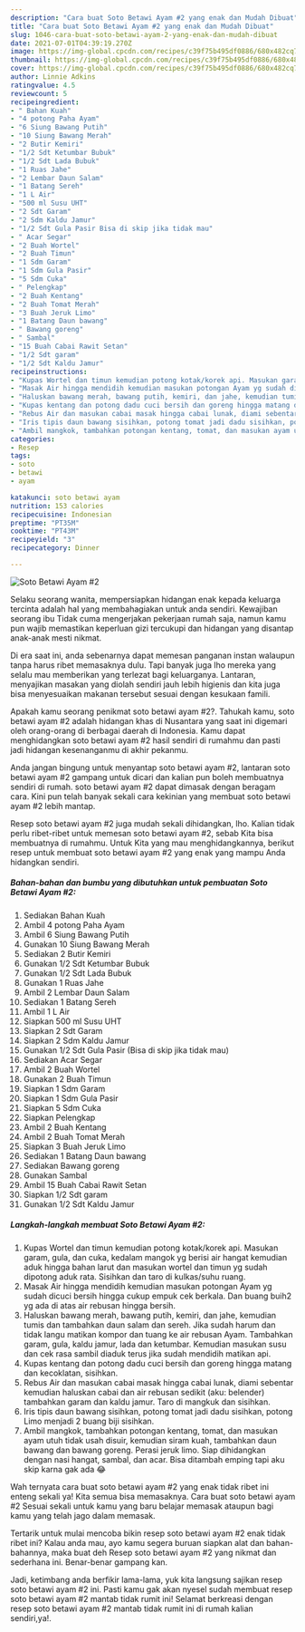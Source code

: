 ```yaml
---
description: "Cara buat Soto Betawi Ayam #2 yang enak dan Mudah Dibuat"
title: "Cara buat Soto Betawi Ayam #2 yang enak dan Mudah Dibuat"
slug: 1046-cara-buat-soto-betawi-ayam-2-yang-enak-dan-mudah-dibuat
date: 2021-07-01T04:39:19.270Z
image: https://img-global.cpcdn.com/recipes/c39f75b495df0886/680x482cq70/soto-betawi-ayam-2-foto-resep-utama.jpg
thumbnail: https://img-global.cpcdn.com/recipes/c39f75b495df0886/680x482cq70/soto-betawi-ayam-2-foto-resep-utama.jpg
cover: https://img-global.cpcdn.com/recipes/c39f75b495df0886/680x482cq70/soto-betawi-ayam-2-foto-resep-utama.jpg
author: Linnie Adkins
ratingvalue: 4.5
reviewcount: 5
recipeingredient:
- " Bahan Kuah"
- "4 potong Paha Ayam"
- "6 Siung Bawang Putih"
- "10 Siung Bawang Merah"
- "2 Butir Kemiri"
- "1/2 Sdt Ketumbar Bubuk"
- "1/2 Sdt Lada Bubuk"
- "1 Ruas Jahe"
- "2 Lembar Daun Salam"
- "1 Batang Sereh"
- "1 L Air"
- "500 ml Susu UHT"
- "2 Sdt Garam"
- "2 Sdm Kaldu Jamur"
- "1/2 Sdt Gula Pasir Bisa di skip jika tidak mau"
- " Acar Segar"
- "2 Buah Wortel"
- "2 Buah Timun"
- "1 Sdm Garam"
- "1 Sdm Gula Pasir"
- "5 Sdm Cuka"
- " Pelengkap"
- "2 Buah Kentang"
- "2 Buah Tomat Merah"
- "3 Buah Jeruk Limo"
- "1 Batang Daun bawang"
- " Bawang goreng"
- " Sambal"
- "15 Buah Cabai Rawit Setan"
- "1/2 Sdt garam"
- "1/2 Sdt Kaldu Jamur"
recipeinstructions:
- "Kupas Wortel dan timun kemudian potong kotak/korek api. Masukan garam, gula, dan cuka, kedalam mangok yg berisi air hangat kemudian aduk hingga bahan larut dan masukan wortel dan timun yg sudah dipotong aduk rata. Sisihkan dan taro di kulkas/suhu ruang."
- "Masak Air hingga mendidih kemudian masukan potongan Ayam yg sudah dicuci bersih hingga cukup empuk cek berkala. Dan buang buih2 yg ada di atas air rebusan hingga bersih."
- "Haluskan bawang merah, bawang putih, kemiri, dan jahe, kemudian tumis dan tambahkan daun salam dan sereh. Jika sudah harum dan tidak langu matikan kompor dan tuang ke air rebusan Ayam. Tambahkan garam, gula, kaldu jamur, lada dan ketumbar. Kemudian masukan susu dan cek rasa sambil diaduk terus jika sudah mendidih matikan api."
- "Kupas kentang dan potong dadu cuci bersih dan goreng hingga matang dan kecoklatan, sisihkan."
- "Rebus Air dan masukan cabai masak hingga cabai lunak, diami sebentar kemudian haluskan cabai dan air rebusan sedikit (aku: belender) tambahkan garam dan kaldu jamur. Taro di mangkuk dan sisihkan."
- "Iris tipis daun bawang sisihkan, potong tomat jadi dadu sisihkan, potong Limo menjadi 2 buang biji sisihkan."
- "Ambil mangkok, tambahkan potongan kentang, tomat, dan masukan ayam utuh tidak usah disuir, kemudian siram kuah, tambahkan daun bawang dan bawang goreng. Perasi jeruk limo. Siap dihidangkan dengan nasi hangat, sambal, dan acar. Bisa ditambah emping tapi aku skip karna gak ada 😂"
categories:
- Resep
tags:
- soto
- betawi
- ayam

katakunci: soto betawi ayam 
nutrition: 153 calories
recipecuisine: Indonesian
preptime: "PT35M"
cooktime: "PT43M"
recipeyield: "3"
recipecategory: Dinner

---
```



![Soto Betawi Ayam #2](https://img-global.cpcdn.com/recipes/c39f75b495df0886/680x482cq70/soto-betawi-ayam-2-foto-resep-utama.jpg)

Selaku seorang wanita, mempersiapkan hidangan enak kepada keluarga tercinta adalah hal yang membahagiakan untuk anda sendiri. Kewajiban seorang ibu Tidak cuma mengerjakan pekerjaan rumah saja, namun kamu pun wajib memastikan keperluan gizi tercukupi dan hidangan yang disantap anak-anak mesti nikmat.

Di era  saat ini, anda sebenarnya dapat memesan panganan instan walaupun tanpa harus ribet memasaknya dulu. Tapi banyak juga lho mereka yang selalu mau memberikan yang terlezat bagi keluarganya. Lantaran, menyajikan masakan yang diolah sendiri jauh lebih higienis dan kita juga bisa menyesuaikan makanan tersebut sesuai dengan kesukaan famili. 



Apakah kamu seorang penikmat soto betawi ayam #2?. Tahukah kamu, soto betawi ayam #2 adalah hidangan khas di Nusantara yang saat ini digemari oleh orang-orang di berbagai daerah di Indonesia. Kamu dapat menghidangkan soto betawi ayam #2 hasil sendiri di rumahmu dan pasti jadi hidangan kesenanganmu di akhir pekanmu.

Anda jangan bingung untuk menyantap soto betawi ayam #2, lantaran soto betawi ayam #2 gampang untuk dicari dan kalian pun boleh membuatnya sendiri di rumah. soto betawi ayam #2 dapat dimasak dengan beragam cara. Kini pun telah banyak sekali cara kekinian yang membuat soto betawi ayam #2 lebih mantap.

Resep soto betawi ayam #2 juga mudah sekali dihidangkan, lho. Kalian tidak perlu ribet-ribet untuk memesan soto betawi ayam #2, sebab Kita bisa membuatnya di rumahmu. Untuk Kita yang mau menghidangkannya, berikut resep untuk membuat soto betawi ayam #2 yang enak yang mampu Anda hidangkan sendiri.

<!--inarticleads1-->

##### Bahan-bahan dan bumbu yang dibutuhkan untuk pembuatan Soto Betawi Ayam #2:

1. Sediakan  Bahan Kuah
1. Ambil 4 potong Paha Ayam
1. Ambil 6 Siung Bawang Putih
1. Gunakan 10 Siung Bawang Merah
1. Sediakan 2 Butir Kemiri
1. Gunakan 1/2 Sdt Ketumbar Bubuk
1. Gunakan 1/2 Sdt Lada Bubuk
1. Gunakan 1 Ruas Jahe
1. Ambil 2 Lembar Daun Salam
1. Sediakan 1 Batang Sereh
1. Ambil 1 L Air
1. Siapkan 500 ml Susu UHT
1. Siapkan 2 Sdt Garam
1. Siapkan 2 Sdm Kaldu Jamur
1. Gunakan 1/2 Sdt Gula Pasir (Bisa di skip jika tidak mau)
1. Sediakan  Acar Segar
1. Ambil 2 Buah Wortel
1. Gunakan 2 Buah Timun
1. Siapkan 1 Sdm Garam
1. Siapkan 1 Sdm Gula Pasir
1. Siapkan 5 Sdm Cuka
1. Siapkan  Pelengkap
1. Ambil 2 Buah Kentang
1. Ambil 2 Buah Tomat Merah
1. Siapkan 3 Buah Jeruk Limo
1. Sediakan 1 Batang Daun bawang
1. Sediakan  Bawang goreng
1. Gunakan  Sambal
1. Ambil 15 Buah Cabai Rawit Setan
1. Siapkan 1/2 Sdt garam
1. Gunakan 1/2 Sdt Kaldu Jamur




<!--inarticleads2-->

##### Langkah-langkah membuat Soto Betawi Ayam #2:

1. Kupas Wortel dan timun kemudian potong kotak/korek api. Masukan garam, gula, dan cuka, kedalam mangok yg berisi air hangat kemudian aduk hingga bahan larut dan masukan wortel dan timun yg sudah dipotong aduk rata. Sisihkan dan taro di kulkas/suhu ruang.
1. Masak Air hingga mendidih kemudian masukan potongan Ayam yg sudah dicuci bersih hingga cukup empuk cek berkala. Dan buang buih2 yg ada di atas air rebusan hingga bersih.
1. Haluskan bawang merah, bawang putih, kemiri, dan jahe, kemudian tumis dan tambahkan daun salam dan sereh. Jika sudah harum dan tidak langu matikan kompor dan tuang ke air rebusan Ayam. Tambahkan garam, gula, kaldu jamur, lada dan ketumbar. Kemudian masukan susu dan cek rasa sambil diaduk terus jika sudah mendidih matikan api.
1. Kupas kentang dan potong dadu cuci bersih dan goreng hingga matang dan kecoklatan, sisihkan.
1. Rebus Air dan masukan cabai masak hingga cabai lunak, diami sebentar kemudian haluskan cabai dan air rebusan sedikit (aku: belender) tambahkan garam dan kaldu jamur. Taro di mangkuk dan sisihkan.
1. Iris tipis daun bawang sisihkan, potong tomat jadi dadu sisihkan, potong Limo menjadi 2 buang biji sisihkan.
1. Ambil mangkok, tambahkan potongan kentang, tomat, dan masukan ayam utuh tidak usah disuir, kemudian siram kuah, tambahkan daun bawang dan bawang goreng. Perasi jeruk limo. Siap dihidangkan dengan nasi hangat, sambal, dan acar. Bisa ditambah emping tapi aku skip karna gak ada 😂




Wah ternyata cara buat soto betawi ayam #2 yang enak tidak ribet ini enteng sekali ya! Kita semua bisa memasaknya. Cara buat soto betawi ayam #2 Sesuai sekali untuk kamu yang baru belajar memasak ataupun bagi kamu yang telah jago dalam memasak.

Tertarik untuk mulai mencoba bikin resep soto betawi ayam #2 enak tidak ribet ini? Kalau anda mau, ayo kamu segera buruan siapkan alat dan bahan-bahannya, maka buat deh Resep soto betawi ayam #2 yang nikmat dan sederhana ini. Benar-benar gampang kan. 

Jadi, ketimbang anda berfikir lama-lama, yuk kita langsung sajikan resep soto betawi ayam #2 ini. Pasti kamu gak akan nyesel sudah membuat resep soto betawi ayam #2 mantab tidak rumit ini! Selamat berkreasi dengan resep soto betawi ayam #2 mantab tidak rumit ini di rumah kalian sendiri,ya!.

